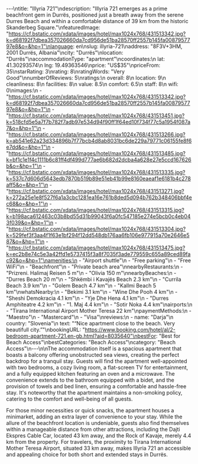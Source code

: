 ---\ntitle: "Illyria 721"\ndescription: "Illyria 721 emerges as a prime beachfront gem in Durrës, positioned just a breath away from the serene Durres Beach and within a comfortable distance of 39 km from the historic Skanderbeg Square."\nfeaturedImage: "https://cf.bstatic.com/xdata/images/hotel/max1024x768/431513342.jpg?k=d68192f7dbea357026660da7cd956de51ba28570ff2557b145fa0087957797e8&o=&hp=1"\nlanguage: en\nslug: illyria-721\naddress: "8F3V+3HM, 2001 Durrës, Albania"\ncity: "Durrës"\nlocation: "Durrës"\naccommodationType: "apartment"\ncoordinates:\n  lat: 41.30293574\n  lng: 19.49363546\nprice: "US$35"\npriceFrom: 35\nstarRating: 3\nrating: 8\nratingWords: "Very Good"\nnumberOfReviews: 5\nratings:\n  overall: 8\n  location: 9\n  cleanliness: 8\n  facilities: 8\n  value: 8.5\n  comfort: 6.5\n  staff: 8\n  wifi: 0\nimages:\n  - "https://cf.bstatic.com/xdata/images/hotel/max1024x768/431513342.jpg?k=d68192f7dbea357026660da7cd956de51ba28570ff2557b145fa0087957797e8&o=&hp=1"\n  - "https://cf.bstatic.com/xdata/images/hotel/max1024x768/431513451.jpg?k=518cfd5e5a7f7b782f7adb97e534d94f90ff1f64ed10f734f77c5a1954f087a7&o=&hp=1"\n  - "https://cf.bstatic.com/xdata/images/hotel/max1024x768/431513266.jpg?k=ab541e62a23d334896b7f77bcb4d8ab8031bc6de229a79771c06155fe8f6e7dd&o=&hp=1"\n  - "https://cf.bstatic.com/xdata/images/hotel/max1024x768/431513485.jpg?k=bf1c1e1f4c1111b6c81ff4df499d777ae6b682d2dcba4a628e27e5ccd167626b&o=&hp=1"\n  - "https://cf.bstatic.com/xdata/images/hotel/max1024x768/431513335.jpg?k=537c7d606d5643edb7870b519b89e51eb41b99e8160eaeaf1e6181b4c278aff5&o=&hp=1"\n  - "https://cf.bstatic.com/xdata/images/hotel/max1024x768/431513271.jpg?k=272a25e1e8f527f6a1a3cbc1281ea16e761b8ded5d094b762b348406bbf4ec68&o=&hp=1"\n  - "https://cf.bstatic.com/xdata/images/hotel/max1024x768/431513315.jpg?k=b198aca612463c03b8bd55d31b99043f6a0fc547185e274e5bcb0c4eb043f039&o=&hp=1"\n  - "https://cf.bstatic.com/xdata/images/hotel/max1024x768/431513304.jpg?k=529fef3f3aa4f1f63e1bf294f12dd548db176aa6fb106e977915a70e2646e587&o=&hp=1"\n  - "https://cf.bstatic.com/xdata/images/hotel/max1024x768/431513475.jpg?k=ec2b8e74c5e3a42ffd1e5737415f3a8f7035f3ade779559c655a89ced89fac92&o=&hp=1"\namenities:\n  - "Airport shuttle"\n  - "Free parking"\n  - "Free WiFi"\n  - "Beachfront"\n  - "Private beach area"\nnearbyRestaurants:\n  - "Prizreni. Halimaj Reisen 5 m"\n  - "Olivia 150 m"\nnearbyBeaches:\n  - "Durres Beach 20 m"\n  - "Shkëmbi i Kavajës Beach 2.3 km"\n  - "Currila Beach 3.9 km"\n  - "Golem Beach 4.7 km"\n  - "Kallmi Beach 5 km"\nwhatsNearby:\n  - "Bekimi 3.1 km"\n  - "Wine Dhe Pooh 4 km"\n  - "Sheshi Demokracia 4.1 km"\n  - "Yje Dhe Hena 4.1 km"\n  - "Durres Amphiteatre 4.2 km"\n  - "1. Maj 4.4 km"\n  - "Sotir Noka 4.4 km"\nairports:\n  - "Tirana International Airport Mother Teresa 22 km"\npaymentMethods:\n  - "Maestro"\n  - "Mastercard"\n  - "Visa"\nreviews:\n  - name: "Darja"\n    country: "Slovenia"\n    text: "“Nice apartment close to the beach. Very beautifull city.”"\nbookingURL: "https://www.booking.com/hotel/al/2-bedroom-apartment-721.en-gb.html?aid=8035640"\nbestFor: "Best for Beach Access"\nbestCategories: "Beach Access"\ncategory: "Beach Access"\n---\n\nThe accommodation itself is a spacious apartment that boasts a balcony offering unobstructed sea views, creating the perfect backdrop for a tranquil stay. Guests will find the apartment well-appointed with two bedrooms, a cozy living room, a flat-screen TV for entertainment, and a fully equipped kitchen featuring an oven and a microwave. The convenience extends to the bathroom equipped with a bidet, and the provision of towels and bed linen, ensuring a comfortable and hassle-free stay. It's noteworthy that the apartment maintains a non-smoking policy, catering to the comfort and well-being of all guests.

For those minor necessities or quick snacks, the apartment houses a minimarket, adding an extra layer of convenience to your stay. While the allure of the beachfront location is undeniable, guests also find themselves within a manageable distance from other attractions, including the Dajti Ekspres Cable Car, located 43 km away, and the Rock of Kavaje, merely 4.4 km from the property. For travelers, the proximity to Tirana International Mother Teresa Airport, situated 33 km away, makes Illyria 721 an accessible and appealing choice for both short and extended stays in Durrës.